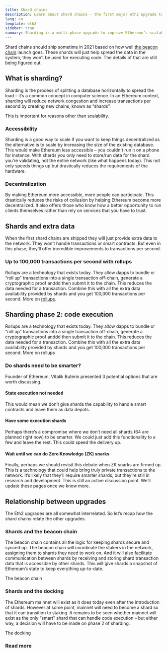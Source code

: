 ```yaml
---
title: Shard chains
description: Learn about shard chains - the first major eth2 upgrade to Ethereum.
lang: en
template: eth2
sidebar: true
summary: Sharding is a multi-phase upgrade to improve Ethereum’s scalability and capacity. It involves spreading Ethereum’s load across many new chains to increase the amount of transactions Ethereum can handle per second and decrease the computational burden on those validating the transactions.
---
```


<UpgradeStatus date="~2021">
    Shard chains should ship sometime in 2021 based on how well <a href="/en/eth2/beacon-chain/">the beacon chain</a> launch goes. These shards will just help spread the data in the system, they won’t be used for executing code. The details of that are still being figured out.
</UpgradeStatus>

## What is sharding?

Sharding is the process of splitting a database horizontally to spread the load – it’s a common concept in computer science. In an Ethereum context, sharding will reduce network congestion and increase transactions per second by creating new chains, known as “shards”.

This is important for reasons other than scalability.

### Accessibility

Sharding is a good way to scale if you want to keep things decentralized as the alternative is to scale by increasing the size of the existing database. This would make Ethereum less accessible – you couldn't run it on a phone for instance. With shards you only need to store/run data for the shard you’re validating, not the entire network (like what happens today). This not only speeds things up but drastically reduces the requirements of the hardware.

### Decentralization

By making Ethereum more accessible, more people can participate. This drastically reduces the risks of collusion by helping Ethereum become more decentralized. It also offers those who know how a better opportunity to run clients themselves rather than rely on services that you have to trust.

## Shards and extra data

When the first shard chains are shipped they will just provide extra data to the network. They won’t handle transactions or smart contracts. But even in this phase, they’ll offer incredible improvements to transactions per second.

### Up to 100,000 transactions per second with rollups

Rollups are a technology that exists today. They allow dapps to bundle or “roll up” transactions into a single transaction off-chain, generate a cryptographic proof anddd then submit it to the chain. This reduces the data needed for a transaction. Combine this with all the extra data availability provided by shards and you get 100,000 transactions per second. More on [rollups](/en/developers/docs/advanced/layer-2-scaling/).

## Sharding phase 2: code execution

Rollups are a technology that exists today. They allow dapps to bundle or “roll up” transactions into a single transaction off-chain, generate a cryptographic proof anddd then submit it to the chain. This reduces the data needed for a transaction. Combine this with all the extra data availability provided by shards and you get 100,000 transactions per second. More on rollups

### Do shards need to be smarter?

Founder of Ethereum, Vitalik Buterin presented 3 potential options that are worth discussing.

#### State execution not needed

This would mean we don’t give shards the capability to handle smart contracts and leave them as data depots.

#### Have some execution shards

Perhaps there’s a compromise where we don’t need all shards (64 are planned right now) to be smarter. We could just add this functionality to a few and leave the rest. This could speed the delivery up.

#### Wait until we can do Zero Knowledge (ZK) snarks

Finally, perhaps we should revisit this debate when ZK snarks are firmed up. This is a technology that could help bring truly private transactions to the network. It’s likely that they’ll require smarter shards, but they’re still in research and development.
This is still an active discussion point. We’ll update these pages once we know more.

## Relationship between upgrades

The Eth2 upgrades are all somewhat interrelated. So let’s recap how the shard chains relate the other upgrades.

### Shards and the beacon chain

The beacon chain contains all the logic for keeping shards secure and synced up. The beacon chain will coordinate the stakers in the network, assigning them to shards they need to work on. And it will also facilitate communication between shards by receiving and storing shard transaction data that is accessible by other shards. This will give shards a snapshot of Ethereum’s state to keep everything up-to-date.

<ButtonLink to="/en/eth2/beacon-chain/">The beacon chain</ButtonLink>

### Shards and the docking

The Ethereum mainnet will exist as it does today even after the introduction of shards. However at some point, mainnet will need to become a shard so that it can transition to staking. It remains to be seen whether mainnet will exist as the only “smart” shard that can handle code execution – but either way, a decision will have to be made on phase 2 of sharding.

<ButtonLink to="/en/eth2/docking/">The docking</ButtonLink>

<Divider />

### Read more

<Eth2ShardChainsList />
